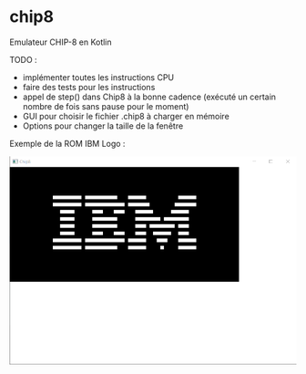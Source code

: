 # chip8

Emulateur CHIP-8 en Kotlin

TODO :
- implémenter toutes les instructions CPU
- faire des tests pour les instructions
- appel de step() dans Chip8 à la bonne cadence (exécuté un certain nombre de fois sans pause pour le moment)
- GUI pour choisir le fichier .chip8 à charger en mémoire
- Options pour changer la taille de la fenêtre

Exemple de la ROM IBM Logo :

!["Exemple : IBM Logo"](chip8-example.png)
